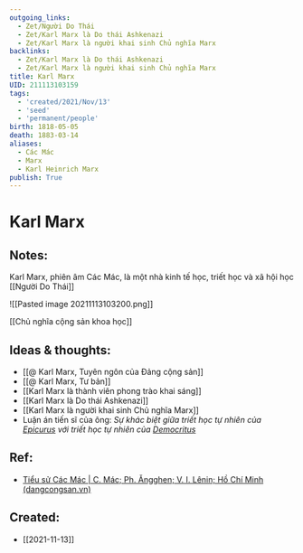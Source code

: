 ```yaml
---
outgoing_links:
  - Zet/Người Do Thái
  - Zet/Karl Marx là Do thái Ashkenazi
  - Zet/Karl Marx là người khai sinh Chủ nghĩa Marx
backlinks:
  - Zet/Karl Marx là Do thái Ashkenazi
  - Zet/Karl Marx là người khai sinh Chủ nghĩa Marx
title: Karl Marx
UID: 211113103159
tags:
  - 'created/2021/Nov/13'
  - 'seed'
  - 'permanent/people'
birth: 1818-05-05
death: 1883-03-14
aliases:
  - Các Mác
  - Marx
  - Karl Heinrich Marx
publish: True
---
```

# Karl Marx

## Notes:
Karl Marx, phiên âm Các Mác, là một nhà kinh tế học, triết học và xã hội học [[Người Do Thái]]

![[Pasted image 20211113103200.png]]

[[Chủ nghĩa cộng sản khoa học]]

## Ideas & thoughts:
- [[@ Karl Marx, Tuyên ngôn của Đảng cộng sản]]
- [[@ Karl Marx, Tư bản]]
- [[Karl Marx là thành viên phong trào khai sáng]]
- [[Karl Marx là Do thái Ashkenazi]]
- [[Karl Marx là người khai sinh Chủ nghĩa Marx]]
- Luận án tiến sĩ của ông: _Sự khác biệt giữa triết học tự nhiên của [Epicurus](https://vi.wikipedia.org/wiki/Epicuros "Epicuros") với triết học tự nhiên của [Democritus](https://vi.wikipedia.org/wiki/Democritos)_
## Ref:
- [Tiểu sử Các Mác | C. Mác; Ph. Ăngghen; V. I. Lênin; Hồ Chí Minh (dangcongsan.vn)](https://tulieuvankien.dangcongsan.vn/c-mac-angghen-lenin-ho-chi-minh/c-mac/tieu-su-cuoc-doi-va-su-nghiep/tieu-su-cac-mac-149)

## Created:
- [[2021-11-13]]
